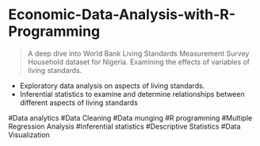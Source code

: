 # Economic-Data-Analysis-with-R-Programming

>A deep dive into World Bank Living Standards Measurement Survey Household dataset for Nigeria. Examining the effects of variables of living standards.

- Exploratory data analysis on aspects of living standards. 
- Inferential statistics to examine and determine relationships between different aspects of living standards

#Data analytics #Data Cleaning #Data munging #R programming  #Multiple Regression Analysis  #Inferential statistics  #Descriptive Statistics  #Data Visualization

